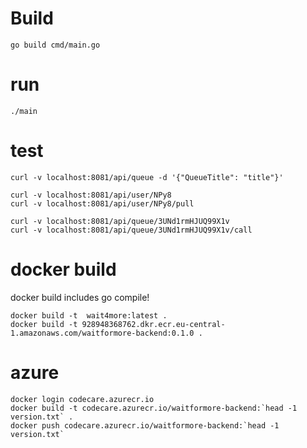 # Build

    go build cmd/main.go
    
# run

    ./main

# test
    
    curl -v localhost:8081/api/queue -d '{"QueueTitle": "title"}'
    
    curl -v localhost:8081/api/user/NPy8
    curl -v localhost:8081/api/user/NPy8/pull
    
    curl -v localhost:8081/api/queue/3UNd1rmHJUQ99X1v
    curl -v localhost:8081/api/queue/3UNd1rmHJUQ99X1v/call
    
# docker build 

docker build includes go compile!

    docker build -t  wait4more:latest .
    docker build -t 928948368762.dkr.ecr.eu-central-1.amazonaws.com/waitformore-backend:0.1.0 .
    
# azure

    docker login codecare.azurecr.io     
    docker build -t codecare.azurecr.io/waitformore-backend:`head -1 version.txt` .
    docker push codecare.azurecr.io/waitformore-backend:`head -1 version.txt` 

    

    
    